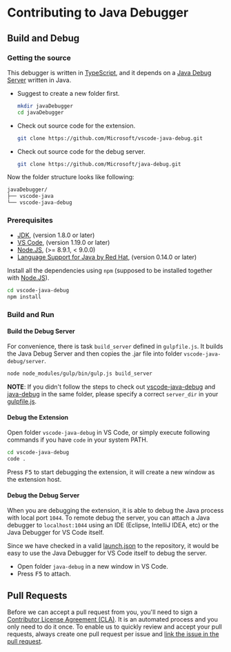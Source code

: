 # Contributing to Java Debugger

## Build and Debug

### Getting the source
This debugger is written in [TypeScript](https://github.com/Microsoft/TypeScript), and it depends on a [Java Debug Server](https://github.com/Microsoft/java-debug) written in Java.
- Suggest to create a new folder first.
  ```bash
  mkdir javaDebugger
  cd javaDebugger
  ```
- Check out source code for the extension.
  ```bash
  git clone https://github.com/Microsoft/vscode-java-debug.git
  ```
- Check out source code for the debug server.
  ```bash
  git clone https://github.com/Microsoft/java-debug.git
  ```
Now the folder structure looks like following:
```bash
javaDebugger/
├── vscode-java
└── vscode-java-debug
```

### Prerequisites
- [JDK](http://www.oracle.com/technetwork/java/javase/downloads/index.html), (version 1.8.0 or later)
- [VS Code](https://code.visualstudio.com/), (version 1.19.0 or later)
- [Node.JS](https://nodejs.org/en/), (>= 8.9.1, < 9.0.0)
- [Language Support for Java by Red Hat](https://marketplace.visualstudio.com/items?itemName=redhat.java), (version 0.14.0 or later)

Install all the dependencies using `npm` (supposed to be installed together with [Node.JS](https://nodejs.org/en/)).
```bash
cd vscode-java-debug
npm install
```

### Build and Run
#### Build the Debug Server
For convenience, there is task `build_server` defined in `gulpfile.js`. It builds the Java Debug Server and then copies the .jar file into folder `vscode-java-debug/server`.
```bash
node node_modules/gulp/bin/gulp.js build_server
```
**NOTE**: If you didn't follow the steps to check out [vscode-java-debug](https://github.com/Microsoft/vscode-java-debug) and [java-debug](https://github.com/Microsoft/java-debug) in the same folder, please specify a correct `server_dir` in your [gulpfile.js](https://github.com/Microsoft/vscode-java-debug/blob/master/gulpfile.js#L5).

#### Debug the Extension
Open folder `vscode-java-debug` in VS Code, or simply execute following commands if you have `code` in your system PATH.
```bash
cd vscode-java-debug
code .
```
Press <kbd>F5</kbd> to start debugging the extension, it will create a new window as the extension host.

#### Debug the Debug Server
When you are debugging the extension, it is able to debug the Java process with local port `1044`. To remote debug the server, you can attach a Java debugger to `localhost:1044` using an IDE (Eclipse, IntelliJ IDEA, etc) or the Java Debugger for VS Code itself.

Since we have checked in a valid [launch.json](https://github.com/Microsoft/java-debug/blob/master/.vscode/launch.json) to the repository, it would be easy to use the Java Debugger for VS Code itself to debug the server.
- Open folder `java-debug` in a new window in VS Code.
- Press <kbd>F5</kbd> to attach.

## Pull Requests
Before we can accept a pull request from you, you'll need to sign a [Contributor License Agreement (CLA)](https://github.com/Microsoft/vscode/wiki/Contributor-License-Agreement). It is an automated process and you only need to do it once.
To enable us to quickly review and accept your pull requests, always create one pull request per issue and [link the issue in the pull request](https://github.com/blog/957-introducing-issue-mentions). 